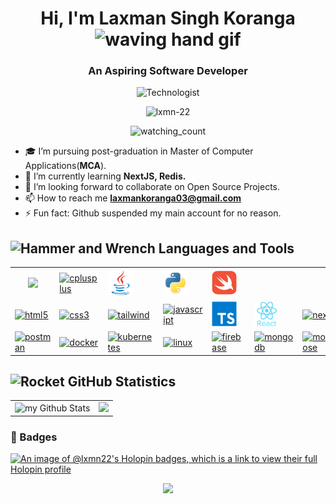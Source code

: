 <!---
lxmn-22/lxmn-22 is a ✨ special ✨ repository because its `README.md` (this file) appears on your GitHub profile.
You can click the Preview link to take a look at your changes.

![Black Gradient Minimalist Corporate Business Personal Profile New LinkedIn Banner](https://github.com/user-attachments/assets/a3fc0d71-89a0-4f80-bfb7-d615c032bb66)
--->
<h1 align="center">Hi, I'm Laxman Singh Koranga <img src="https://user-images.githubusercontent.com/72663882/171687151-bb31c996-c9d2-49c8-b593-734946893b23.gif" alt="waving hand gif" aria-hidden="true" width="40" /></h1> 
<h3 align="center">An Aspiring Software Developer</h3>
<p align="center"> <img src="https://raw.githubusercontent.com/Tarikul-Islam-Anik/Animated-Fluent-Emojis/master/Emojis/People/Technologist.png" alt="Technologist" width="57" height="60" /></p>
<p align="center"> <img src="https://komarev.com/ghpvc/?username=lxmn-22&label=Profile%20views&color=0e75b6&style=flat" alt="lxmn-22" /> </p>
<p align="center"> <img src="https://widgetbite.com/stats/{lxmn-22}" alt="watching_count" alt="lxmn-22" /> </p>

- 🎓 I’m pursuing post-graduation in Master of Computer Applications(**MCA**).
- 🌱 I’m currently learning **NextJS, Redis.**
- 💞️ I’m looking forward to collaborate on Open Source Projects.
- 📫 How to reach me **laxmankoranga03@gmail.com**
- ⚡ Fun fact: Github suspended my main account for no reason.

## <img src="https://raw.githubusercontent.com/Tarikul-Islam-Anik/Animated-Fluent-Emojis/master/Emojis/Objects/Hammer%20and%20Wrench.png" alt="Hammer and Wrench" width="30" height="30" /> **Languages and Tools**
<table>
  <thead align="center">
    <tr border: none;>
    </tr>
  </thead>
  <tbody>
    <tr>
      <td> <p align="center"> <a href="https://skillicons.dev"><img src="https://skillicons.dev/icons?i=bash" /> </a></p></td>
      <td><a href="https://www.w3schools.com/cpp/" target="_blank" rel="noreferrer"> <img src="https://cdn.jsdelivr.net/gh/devicons/devicon@latest/icons/cplusplus/cplusplus-original.svg" alt="cplusplus" width="40" height="40"/> </a></td>
      <td><a href="https://www.java.com" target="_blank" rel="noreferrer"> <img src="https://raw.githubusercontent.com/devicons/devicon/master/icons/java/java-original.svg" alt="java" width="40" height="40"/> </a> </td>
      <td><a href="https://www.python.org" target="_blank" rel="noreferrer"> <img src="https://raw.githubusercontent.com/devicons/devicon/master/icons/python/python-original.svg" alt="python" width="40" height="40"/> </a> </td>
         <td><a href="https://developer.apple.com/swift/" target="_blank" rel="noreferrer"> <img src="https://raw.githubusercontent.com/devicons/devicon/master/icons/swift/swift-original.svg" alt="swift" width="40" height="40"/> </a></td>
    </tr>
    <tr>
      <td><a href="https://www.w3.org/html/" target="_blank" rel="noreferrer"> <img src="https://cdn.jsdelivr.net/gh/devicons/devicon@latest/icons/html5/html5-plain-wordmark.svg"  alt="html5" width="40" height="40"/> </a> </td>
      <td><a href="https://www.w3.org/css/" target="_blank" rel="noreferrer"> <img src="https://cdn.jsdelivr.net/gh/devicons/devicon@latest/icons/css3/css3-plain-wordmark.svg" alt="css3" width="40" height="40"/> </a> </td>
      <td> <a href="https://tailwindcss.com/"> <img src="https://skillicons.dev/icons?i=tailwind" alt="tailwind"> </a></td>
      <td><a href="https://developer.mozilla.org/en-US/docs/Web/JavaScript" target="_blank" rel="noreferrer"> <img src="https://cdn.jsdelivr.net/gh/devicons/devicon@latest/icons/javascript/javascript-plain.svg"  alt="javascript" width="40" height="40"/> </a> </td>
      <td><a href="https://www.typescriptlang.org/" target="_blank" rel="noreferrer"> <img src="https://raw.githubusercontent.com/devicons/devicon/master/icons/typescript/typescript-original.svg" alt="typescript" width="40" height="40"/></td>
      <td><a href="https://reactjs.org/" target="_blank" rel="noreferrer"> <img src="https://raw.githubusercontent.com/devicons/devicon/master/icons/react/react-original-wordmark.svg" alt="react" width="40" height="40"/></a></td>
      <td><a href="https://nextjs.org/" target="_blank" rel="noreferrer"> <img src="https://cdn.jsdelivr.net/gh/devicons/devicon@latest/icons/nextjs/nextjs-original.svg" alt="nextjs" width="40" height="40"/> </a> </td>
      <td><a href="https://nodejs.org" target="_blank" rel="noreferrer"> <img src="https://cdn.jsdelivr.net/gh/devicons/devicon@latest/icons/nodejs/nodejs-plain-wordmark.svg" alt="nodejs" width="40" height="40"/> </a></td>
      <td><a href="https://skillicons.dev" target="_blank" rel="noreferrer"> <img src="https://skillicons.dev/icons?i=npm" alt="npm" </a> </td>
      <td><a href="https://skillicons.dev" target="_blank" rel="noreferrer"> <img src="https://skillicons.dev/icons?i=express" alt="express" </a> </td>
      <td><a href="https://redux.js.org" target="_blank" rel="noreferrer"> <img src="https://skillicons.dev/icons?i=redux" alt="redux" </a> </td>
      <td><a href="https://redis.io" target="_blank" rel="noreferrer"> <img src="https://raw.githubusercontent.com/devicons/devicon/master/icons/redis/redis-original-wordmark.svg" alt="redis" width="40" height="40"/> </a></td>
      <td><a href="https://git-scm.com/" target="_blank" rel="noreferrer"> <img src="https://cdn.jsdelivr.net/gh/devicons/devicon@latest/icons/git/git-plain-wordmark.svg" alt="git" width="40" height="40"/> </a> </td>
    </tr>
<tr>
      <td><a href="https://postman.com" target="_blank" rel="noreferrer"> <img src="https://www.vectorlogo.zone/logos/getpostman/getpostman-icon.svg" alt="postman" width="40" height="40"/> </a> </td>
      <td><a href="https://www.docker.com/" target="_blank" rel="noreferrer"> <img src="https://cdn.jsdelivr.net/gh/devicons/devicon@latest/icons/docker/docker-plain-wordmark.svg" alt="docker" width="40" height="40"/> </a> </td>  
      <td><a href="https://kubernetes.io/" target="_blank" rel="noreferrer"> <img src="https://cdn.jsdelivr.net/gh/devicons/devicon@latest/icons/kubernetes/kubernetes-original.svg" alt="kubernetes" width="40" height="40"/></a</td>
      <td><a href="https://www.linux.org/" target="_blank" rel="noreferrer"> <img src="https://cdn.jsdelivr.net/gh/devicons/devicon@latest/icons/linux/linux-original.svg" alt="linux" width="40" height="40"/> </a> </td>
      <td><a href="https://firebase.google.com/" target="_blank" rel="noreferrer"> <img src="https://cdn.jsdelivr.net/gh/devicons/devicon@latest/icons/firebase/firebase-original-wordmark.svg" alt="firebase" width="40" height="40"/> </a></td>
      <td><a href="https://www.mongodb.com/" target="_blank" rel="noreferrer"> <img src="https://cdn.jsdelivr.net/gh/devicons/devicon@latest/icons/mongodb/mongodb-plain-wordmark.svg" alt="mongodb" width="40" height="40"/> </a> </td>
      <td><a href="https://mongoosejs.com//" target="_blank" rel="noreferrer"> <img src="https://cdn.jsdelivr.net/gh/devicons/devicon@latest/icons/mongoose/mongoose-original-wordmark.svg" alt="mongoose" width="40" height="40"/> </a></td>
      <td><a href="https://www.mysql.com/" target="_blank" rel="noreferrer"> <img src="https://cdn.jsdelivr.net/gh/devicons/devicon@latest/icons/mysql/mysql-original-wordmark.svg" alt="mysql" width="40" height="40"/> </a></td>
      <td><a href="https://www.postgresql.org" target="_blank" rel="noreferrer"> <img src="https://cdn.jsdelivr.net/gh/devicons/devicon@latest/icons/postgresql/postgresql-plain-wordmark.svg" alt="postgresql" width="40" height="40"/> </a></td>
         <td></td>
         <td><a href="https://brew.sh/" target="_blank" rel="noreferrer"> <img src="https://cdn.jsdelivr.net/gh/devicons/devicon@latest/icons/homebrew/homebrew-original-wordmark.svg" alt="homebrew" width="40" height="40"/> </a></td>
      <td><a href="https://code.visualstudio.com/" target="_blank" rel="noreferrer"> <img src="https://cdn.jsdelivr.net/gh/devicons/devicon@latest/icons/vscode/vscode-original-wordmark.svg" alt="vscode" width="40" height="40"/> </a></td>
      <td><a href="https://developer.apple.com/xcode/" target="_blank" rel="noreferrer"> <img src="https://cdn.jsdelivr.net/gh/devicons/devicon@latest/icons/xcode/xcode-plain.svg" alt="xcode" width="40" height="40"/> </a>
</td>
  </tbody>
</table>

<!-- Statistics -->
## <img src="https://raw.githubusercontent.com/Tarikul-Islam-Anik/Animated-Fluent-Emojis/master/Emojis/Travel%20and%20places/Rocket.png" alt="Rocket" width="30" height="30" /> GitHub Statistics
<table>
  <thead align="center">
    <tr border: none;>
    </tr>
  </thead>
  <tbody>
    <tr>
      <td> <img src="https://bad-apple-github-readme.vercel.app/api?username=lxmn-22&show_icons=true&count_private=true&icon_color=00b3ff&theme=blue-green&title_color=00b3ff&hide_border=true" alt="my Github Stats" /> </td>
      <td> <img src="https://streak-stats.demolab.com/?user=lxmn-22&count_private=true&theme=blue-green&title_color=00b3ff&hide_border=true" /> </td>
    </tr>
  </tbody>
</table>

<!-- Halopin Board -->
<h3 align="left">🎁 Badges</h3>

[![An image of @lxmn22's Holopin badges, which is a link to view their full Holopin profile](https://holopin.me/lxmn22)](https://holopin.io/@lxmn22)

<!-- Footer -->
<p align="center"> <img src="https://capsule-render.vercel.app/api?type=waving&color=gradient&height=100&section=footer"/></p>

